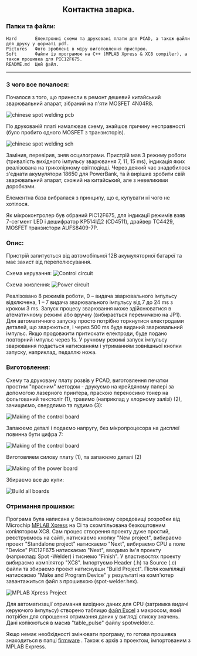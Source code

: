 <h2 align="center">Контактна зварка.</h2>

### Папки та файли:

    Hard       Електронні схеми та друковані плати для PCAD, а також файли для друку у форматі pdf.
    Pictures   Фото зроблені в міру виготовлення пристрою.
    Soft       Файли із програмою на С++ (MPLAB Xpress & XC8 compiler), а також прошивка для PIC12F675.
    README.md  Цей файл.
---
### З чого все почалося:

Почалося з того, що принесли в ремонт дешевий китайський зварювальний апарат, зібраний на п'яти MOSFET 4N04R8.

![chinese spot welding pcb](https://github.com/nva1773/Spot-Welder/blob/main/Pictures/chinese-spot-welding-pcb.jpg)

По друкованій платі намалював схему, знайшов причину несправності (було пробито одного MOSFET з транзисторів).

![chinese spot welding sch](https://github.com/nva1773/Spot-Welder/blob/main/Pictures/chinese-spot-welding-sch.jpg)

Замінив, перевірив, зняв осцилограми. Пристрій мав 3 режиму роботи (тривалість вихідного імпульсу зварювання 7, 11, 15 ms), індикація яких реалізована на триколірному світлодіоді.
Через деякий час знадобилося з'єднати акумулятори 18650 для PowerBank, та й вирішив зробити свій зварювальний апарат, схожий на китайський, але з невеликими доробками.

Елементна база вибралася з принципу, що є, купувати ні чого не хотілося.

Як мікроконтролер був обраний PIC12F675, для індикації режимів взяв 7-сегмент LED і дешифратор KР514ІД2 (CD4511), драйвер TC4429, MOSFET транзистори AUFS8409-7P.
    
### Опис:

Пристрій запитується від автомобільної 12В акумуляторної батареї та має захист від переполюсування.

Схема керування:
![Control circuit](https://github.com/nva1773/Spot-Welder/blob/main/Pictures/spot-welder-control.JPG)

Схема живлення:
![Power circuit](https://github.com/nva1773/Spot-Welder/blob/main/Pictures/spot-welder-power.JPG)

Реалізовано 8 режимів роботи, 0 – видача зварювального імпульсу відключена, 1 – 7 видача зварювального імпульсу від 7 до 24 ms з кроком 3 ms.
Запуск процесу зварювання може здійснюватися в атематичному режимі або вручну (вибирається перемичкою на JP1).
Для автоматичного запуску просто потрібно торкнутися електродами деталей, що зварюються, і через 500 ms буде виданий зварювальний імпульс. Якщо продовжити притискати електроди, буде подано повторний імпульс через 1s.
У ручному режимі запуск імпульсу зварювання подається натисканням і утриманням зовнішньої кнопки запуску, наприклад, педаллю ножа.

### Виготовлення:

Схему та друковану плату розвів у PCAD, виготовлення печатки простим "прасним" методом - друкуємо на крейдяному папері за допомогою лазерного принтера, праскою переносимо тонер на фольгований текстоліт (1), травимо (наприклад у хлорному залізі) (2), зачищаємо, свердлимо та лудимо (3):

![Making of the control board](https://github.com/nva1773/Spot-Welder/blob/main/Pictures/pcb-build-1.jpg)

Запаюємо деталі і подаємо напругу, без мікропроцесора на дисплеї повинна бути цифра 7:

![Making of the control board](https://github.com/nva1773/Spot-Welder/blob/main/Pictures/pcb-build-2.jpg)

Виготовляем силову плату (1), та запаюємо деталі (2)

![Making of the power board](https://github.com/nva1773/Spot-Welder/blob/main/Pictures/pcb-build-3.jpg)

Збираємо все до купи:

![Build all boards](https://github.com/nva1773/Spot-Welder/blob/main/Pictures/pcb-build-all.jpg)

### Отримання прошивки:

Програма була написана у безкоштовному середовищі розробки від Microchip [MPLAB Xpress](https://mplabxpress.microchip.com/mplabcloud/ide) на Сі та скомпільована безкоштовним копілятором XC8. Сам процес створення проекту дуже простий, реєструємось на сайті, натискаємо кнопку "New project", вибираємо проект "Standalone project" натискаємо "Next", вибираємо CPU в поле "Device" PIC12F675 натискаємо "Next", вводимо ім'я проекту (наприклад: Spot -Welder) і тиснемо "Finish". У властивостях проекту вибираємо компілятор "XC8". Імпортуємо Header (.h) та Source (.c) файли та збираємо проект натиснувши "Build Project". Після компіляції натискаємо "Make and Program Device" у результаті на комп'ютер завантажиться файл з прошивкою (spot-welder.hex).

![MPLAB Xpress Project](https://github.com/nva1773/Spot-Welder/blob/main/Pictures/www.mplab-xpresside.micorchip.com.JPG)

Для автоматизації отримання вихідних даних для CPU (затримка видачі керуючого імпульсу) створено таблицю [файл Excel](https://github.com/nva1773/Spot-Welder/blob/main/Soft/DurationPulse.xlsm) з макросом, який потрібен для спрощення отримання даних у вигляді списку значень. Дані копіюються в масив "table_pulse" файлу spotwelder.c.

Якщо немає необхідності змінювати програму, то готова прошивка знаходиться в папці [firmware](https://github.com/nva1773/Spot-Welder/blob/main/Soft/Spot_welder.X.production.hex) . Також є архів з проектом, імпортованим з MPLAB Express.
